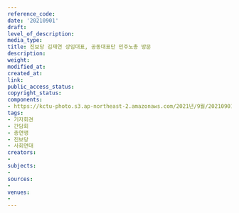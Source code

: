 ```yaml
---
reference_code: 
date: '20210901'
draft: 
level_of_description: 
media_type: 
title: 진보당 김재연 상임대표, 공동대표단 민주노총 방문
description: 
weight: 
modified_at: 
created_at: 
link: 
public_access_status: 
copyright_status: 
components:
- https://kctu-photo.s3.ap-northeast-2.amazonaws.com/2021년/9월/20210901-진보당+김재연+상임대표,+공동대표단+민주노총+방문_기자회견_간담회_총연맹_진보당_사회연대/_1D20026.jpg
tags:
- 기자회견
- 간담회
- 총연맹
- 진보당
- 사회연대
creators:
- 
subjects:
- 
sources:
- 
venues:
- 
---
```

